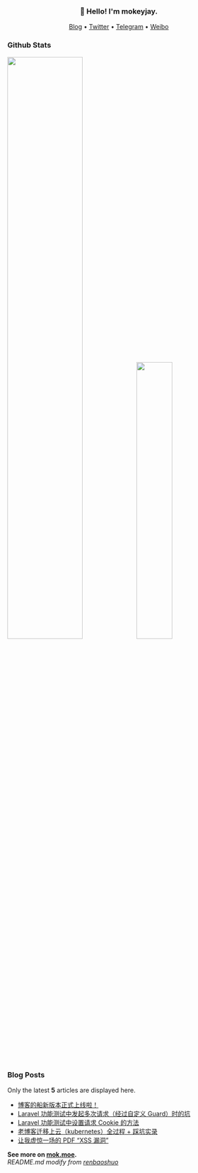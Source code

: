 <h3 align="center">👋 Hello! I'm mokeyjay.</h3>

<p align="center">
  <a target="_blank" href="https://mok.moe/">Blog</a> •
  <a target="_blank" href="https://twitter.com/ttmokeyjay">Twitter</a> •
  <a target="_blank" href="https://t.me/about_mokeyjay">Telegram</a> •
  <a target="_blank" href="https://weibo.com/mokeyjay">Weibo</a>
</p>

### Github Stats

<a href="https://github.com/mokeyjay"><img src="https://github-readme-stats.vercel.app/api?username=mokeyjay&show_icons=true&layout=compact&count_private=true&hide_title=true&theme=default" style="width: 58%; max-width: 58%; min-width: 58%;"><img src="https://github-readme-stats.vercel.app/api/top-langs/?username=mokeyjay&layout=compact&count_private=true&theme=default" style="width: 40%; max-width: 40%; min-width: 40%;"></a>

### Blog Posts

Only the latest **5** articles are displayed here.

* [博客的船新版本正式上线啦！](https://mok.moe/p/new-blog)
* [Laravel 功能测试中发起多次请求（经过自定义 Guard）时的坑](https://www.mokeyjay.com/archives/3313)
* [Laravel 功能测试中设置请求 Cookie 的方法](https://www.mokeyjay.com/archives/3301)
* [老博客迁移上云（kubernetes）全过程 + 踩坑实录](https://www.mokeyjay.com/archives/3256)
* [让我虚惊一场的 PDF “XSS 漏洞”](https://www.mokeyjay.com/archives/3242)

**See more on [mok.moe](https://mok.moe).**  
*README.md modify from [renbaoshuo](https://github.com/renbaoshuo/renbaoshuo/blob/master/README.md)*
